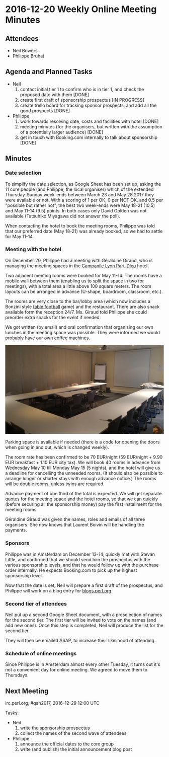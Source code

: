 # 2016-12-20 Weekly Online Meeting Minutes

## Attendees

* Neil Bowers
* Philippe Bruhat

## Agenda and Planned Tasks

* Neil
  1. contact initial tier 1 to confirm who is in tier 1,
     and check the proposed date with them [DONE]
  2. create first draft of sponsorship prospectus [IN PROGRESS]
  3. create trello board for tracking sponsor prospects,
     and add all the good prospects [DONE]
* Philippe
  1. work towards resolving date, costs and facilities with hotel [DONE]
  2. meeting minutes (for the organisers, but written with the assumption
     of a potentially larger audience) [DONE]
  3. get in touch with Booking.com internally to talk about sponsorship [DONE]

## Minutes

### Date selection

To simplify the date selection, as Google Sheet has been set up, asking
the 11 core people (and Philippe, the local organiser) which of the
extended Thursday-Sunday week-ends between March 23 and May 28 2017
they were available or not. With a scoring of 1 per OK, 0 per NOT OK,
and 0.5 per "possible but rather not", the best two week-ends were May
18-21 (10.5) and May 11-14 (9.5) points. In both cases only David Golden
was not available (Tatsuhiko Miyagawa did not answer the poll).

When contacting the hotel to book the meeting rooms, Philippe was told that
our preferred date (May 18-21) was already booked, so we had to settle for
May 11-14.

### Meeting with the hotel

On December 20, Philippe had a meeting with Géraldine Giraud, who is
managing the meeting spaces in the [Campanile Lyon Part-Dieu][1] hotel.

[1]: https://www.booking.com/hotel/fr/campanile-lyon-centre-forum-part-dieu.en.html

Two adjacent meeting rooms were booked for May 11-14. The rooms have
a mobile wall between them (enabling us to split the space in two for
meetings), with a total area a little above 100 square meters. The room
layouts can be arranged in advance (U-shape, boardroom, classroom, etc.).

The rooms are very close to the bar/lobby area (which now includes a
Bonzini style [table football][2] game) and the restaurant. There are
also snack available form the reception 24/7. Ms. Giraud told Philippe
she could preorder extra snacks for the event if needed.

[2]: https://en.wikipedia.org/wiki/Table_football

We got written (by email) and oral confirmation that organising our own
lunches in the meeting space was possible. They were informed we would
probably have our own coffee machines.

![One of the meeting rooms](2016-12-20.meeting-room.jpg "One of the meeting rooms")

Parking space is available if needed (there is a code for opening the
doors when going in and out, which is changed weekly).

The room rate has been confirmed to be 70 EUR/night (59 EUR/night + 9.90
EUR breakfast + 1.10 EUR city tax). We will book 40 rooms in advance
from Wednesday May 10 till Monday May 15 (5 nights), and the hotel will
give us a deadline for cancelling the unneeded rooms. (It should also be
possible to arrange longer or shorter stays with enough advance notice.)
The rooms will be double rooms, unless twins are required.

Advance payment of one third of the total is expected. We will get separate
quotes for the meeting space and the hotel rooms, so that we can quickly
(before securing all the sponsorship money) pay the first installment for
the meeting rooms.

Géraldine Giraud was given the names, roles and emails of all three
organisers. She now knows that Laurent Boivin will be handling the
payments.

### Sponsors

Philippe was in Amsterdam on December 13-14, quickly met with Stevan
Little, and confirmed that we should send him the prospectus with
the various sponsorship levels, and that he would follow up with the
purchase order internally. He expects Booking.com to pick up the highest
sponsorship level.

Now that the date is set, Neil will prepare a first draft of
the prospectus, and Philippe will work on a blog entry for
[blogs.perl.org](http://blogs.perl.rog/).

### Second tier of attendees

Neil put up a second Google Sheet document, with a preselection of names
for the second tier. The first tier will be invited to vote on the names
(and add new ones). Once this step is completed, Neil will produce the
list for the second tier.

They will then be emailed ASAP, to increase their likelihood of attending.

### Schedule of online meetings

Since Philippe is in Amsterdam almost every other Tuesday, it turns out it's
not a convenient day for online meeting. We agreed to move them to Thursdays.

## Next Meeting

irc.perl.org, #qah2017, 2016-12-29 12:00 UTC

Tasks:

* Neil
  1. write the sponsorship prospectus
  2. collect the names of the second wave of attendees
* Philippe
  1. announce the official dates to the core group
  2. write (and publish) the initial announcement blog post
